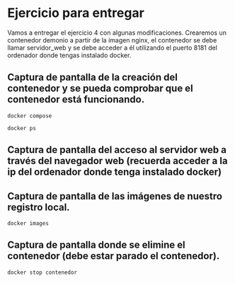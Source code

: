 # Ejercicio para entregar

Vamos a entregar el ejercicio 4 con algunas modificaciones. Crearemos un contenedor demonio a partir de la imagen nginx, el contenedor se debe llamar servidor_web y se debe acceder a él utilizando el puerto 8181 del ordenador donde tengas instalado docker.

## Captura de pantalla de la creación del contenedor y se pueda comprobar que el contenedor está funcionando.
`docker compose`


`docker ps`


## Captura de pantalla del acceso al servidor web a través del navegador web (recuerda acceder a la ip del ordenador donde tenga instalado docker) 



## Captura de pantalla de las imágenes de nuestro registro local.
`docker images`


## Captura de pantalla donde se elimine el contenedor (debe estar parado el contenedor).
`docker stop contenedor`





